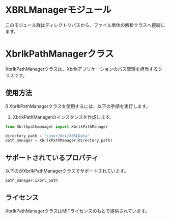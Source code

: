 # XBRLManagerモジュール

このモジュール群はディレクトリパスから、ファイル単体の解析クラスへ接続します。

# XbrlkPathManagerクラス

XbrlkPathManagerクラスは、Xbrlkアプリケーションのパス管理を担当するクラスです。

## 使用方法
ß
XbrlkPathManagerクラスを使用するには、以下の手順を実行します。

1. XbrlkPathManagerのインスタンスを作成します。

```python
from Xbrlkpathmanager import XbrlkPathManager

directory_path = "/user/doc/XBRLData"
path_manager = XbrlkPathManager(directory_path)
```

## サポートされているプロパティ

以下のがXbrlkPathManagerクラスでサポートされています。

```python
path_manager.ixbrl_path
```


## ライセンス

XbrlkPathManagerクラスはMITライセンスのもとで提供されています。
